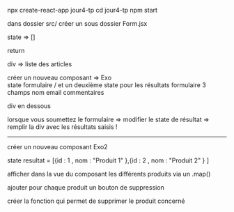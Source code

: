 npx create-react-app jour4-tp
cd jour4-tp
npm start

dans dossier src/ créer un sous dossier Form.jsx

state => []

return 
<form>
div => liste des articles 

créer un nouveau composant => Exo  
state formulaire / et un deuxième state pour les résultats
formulaire 
3 champs 
    nom 
    email 
    commentaires

div en dessous 

lorsque vous soumettez le formulaire => modifier le state de résultat => 
remplir la div avec les résultats saisis !

--------------------------------

créer un nouveau composant  Exo2

state resultat = [{id : 1 , nom : "Produit 1" },{id : 2 , nom : "Produit 2" } ]

afficher dans la vue du composant les différents produits 
via un .map()

ajouter pour chaque produit un bouton de suppression 

créer la fonction qui permet de supprimer le produit concerné 
